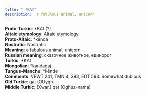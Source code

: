 ```yaml
---
title: " *KAt"
description:  a fabulous animal, unicorn
---
```


<strong>Proto-Turkic</strong>:  *KAt (?)<br>
<strong>Altaic etymology</strong>:  Altaic etymology<br>
<strong> Proto-Altaic</strong>:  *kḕnda<br>
<strong>Nostratic</strong>:  Nostratic<br>
<strong>Meaning</strong>:  a fabulous animal, unicorn<br>
<strong>Russian meaning</strong>:  сказочное животное, единорог<br>
<strong>Turkic</strong>:  *KAt<br>
<strong>Mongolian</strong>:  *kandagaj<br>
<strong>Tungus-Manchu</strong>:  *kēnde<br>
<strong>Comments</strong>:  VEWT 241, TMN 4, 393, EDT 593. Somewhat dubious<br>
<strong>Old Turkic</strong>:  qat (OUygh.<br>
<strong>Middle Turkic</strong>:  (Xwar.) qat (Oghuz-nama)<br>


